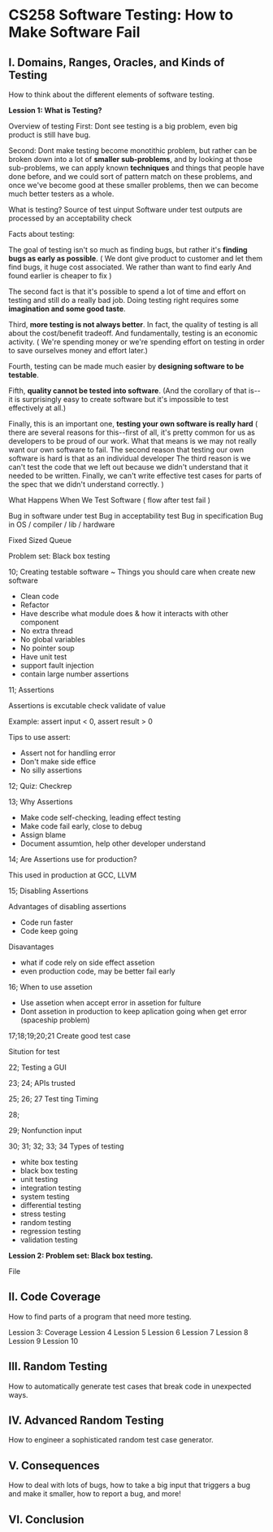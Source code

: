 # CS258 Software Testing: How to Make Software Fail

## I. Domains, Ranges, Oracles, and Kinds of Testing

How to think about the different elements of software testing.

**Lession 1: What is Testing?**

Overview of testing
First: Dont see testing is a big problem, even big product is still have bug.

Second: Dont make testing become monotithic problem, but rather can be broken down into a lot of **smaller sub-problems**, and by looking at those sub-problems, we can apply known **techniques** and things that people have done before, and we could sort of pattern match on these problems, and once we've become good at these smaller problems, then we can become much better testers as a whole.

What is testing?
Source of test uinput
Software under test
outputs are processed by an acceptability check

Facts about testing:

The goal of testing isn't so much as finding bugs, but rather it's **finding bugs as early as possible**.
( We dont give product to customer and let them find bugs, it huge cost associated.
We rather than want to find early
And found earlier is cheaper to fix )

The second fact is that it's possible to spend a lot of time and effort on testing and still do a really bad job. Doing testing right requires some **imagination and some good taste**.

Third, **more testing is not always better**. In fact, the quality of testing is all about the cost/benefit tradeoff.
And fundamentally, testing is an economic activity.
( We're spending money or we're spending effort on testing in order to save ourselves money and effort later.)

Fourth, testing can be made much easier by **designing software to be testable**.

Fifth, **quality cannot be tested into software**.
(And the corollary of that is--it is surprisingly easy to create software but it's impossible to test effectively at all.)

Finally, this is an important one, **testing your own software is really hard** 
( there are several reasons
for this--first of all, it's pretty common for us as developers to be proud of our work.
What that means is we may not really want our own software to fail.
The second reason that testing our own software is hard is that as an individual developer
The third reason is we can't test the code that we left out because we didn't understand that it needed to be written.
Finally, we can't write effective test cases for parts of the spec that we didn't understand correctly.
)

What Happens When We Test Software
( flow after test fail )

Bug in software under test
Bug in acceptability test
Bug in specification
Bug in OS / compiler / lib / hardware

Fixed Sized Queue

Problem set: Black box testing

10; Creating testable software ~ Things you should care when create new software

- Clean code
- Refactor
- Have describe what module does & how it interacts with other component
- No extra thread
- No global variables
- No pointer soup
- Have unit test
- support fault injection
- contain large number assertions

11; Assertions

Assertions is excutable check validate of value

Example: assert input < 0, assert result > 0

Tips to use assert:

- Assert not for handling error
- Don't make side effice
- No silly assertions

12; Quiz: Checkrep

13; Why Assertions

- Make code self-checking, leading effect testing
- Make code fail early, close to debug
- Assign blame
- Document assumtion, help other developer understand

14; Are Assertions use for production?

This used in production at GCC, LLVM

15; Disabling Assertions

Advantages of disabling assertions

- Code run faster
- Code keep going

Disavantages

- what if code rely on side effect assetion
- even production code, may be better fail early

16; When to use assetion

- Use assetion when accept error in assetion for fulture
- Dont assetion in production to keep aplication going when get error (spaceship problem)

17;18;19;20;21 Create good test case

Sitution for test

22; Testing a GUI

23; 24; APIs trusted

25; 26; 27 Test ting Timing

28;

29; Nonfunction input

30; 31; 32; 33; 34 Types of testing

- white box testing
- black box testing
- unit testing
- integration testing
- system testing
- differential testing
- stress testing
- random testing
- regression testing
- validation testing

**Lession 2: Problem set: Black box testing.**

File

## II. Code Coverage

How to find parts of a program that need more testing.

Lession 3: Coverage
Lession 4
Lession 5
Lession 6
Lession 7
Lession 8
Lession 9
Lession 10

## III. Random Testing

How to automatically generate test cases that break code in unexpected ways.

## IV. Advanced Random Testing

How to engineer a sophisticated random test case generator.

## V. Consequences

How to deal with lots of bugs, how to take a big input that triggers a bug and make it smaller, how to report a bug, and more!

## VI. Conclusion